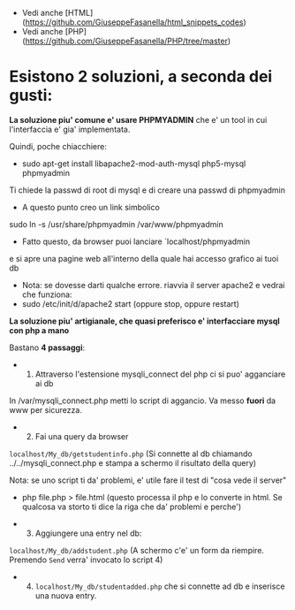* Vedi anche [HTML] (https://github.com/GiuseppeFasanella/html_snippets_codes)
* Vedi anche [PHP] (https://github.com/GiuseppeFasanella/PHP/tree/master)

# Esistono 2 soluzioni, a seconda dei gusti:

**La soluzione piu' comune e' usare PHPMYADMIN** che e' un tool in cui l'interfaccia e' gia' implementata.

Quindi, poche chiacchiere:

* sudo apt-get install libapache2-mod-auth-mysql php5-mysql phpmyadmin

Ti chiede la passwd di root di mysql e di creare una passwd di phpmyadmin
* A questo punto creo un link simbolico

sudo ln -s /usr/share/phpmyadmin /var/www/phpmyadmin

* Fatto questo, da browser puoi lanciare `localhost/phpmyadmin

e si apre una pagine web all'interno della quale hai accesso grafico ai tuoi db

* Nota: se dovesse darti qualche errore. riavvia il server apache2 e vedrai che funziona: 
* sudo /etc/init/d/apache2 start (oppure stop, oppure restart)

**La soluzione piu' artigianale, che quasi preferisco e' interfacciare mysql con php a mano**

Bastano **4 passaggi**:

* 1) Attraverso l'estensione mysqli_connect del php ci si puo' agganciare ai db

In /var/mysqli_connect.php metti lo script di aggancio. Va messo **fuori** da www per sicurezza. 

* 2) Fai una query da browser

`localhost/My_db/getstudentinfo.php` (Si connette al db chiamando ../../mysqli_connect.php e stampa a schermo il risultato della query)

Nota: se uno script ti da' problemi, e' utile fare il test di "cosa vede il server"

* php file.php > file.html (questo processa il php e lo converte in html. Se qualcosa va storto ti dice la riga che da' problemi e perche')

* 3) Aggiungere una entry nel db:

`localhost/My_db/addstudent.php` (A schermo c'e' un form da riempire. Premendo `Send` verra' invocato lo script 4)

* 4) `localhost/My_db/studentadded.php` che si connette ad db e inserisce una nuova entry.





